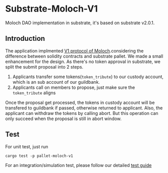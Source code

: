 # Substrate-Moloch-V1
Moloch DAO implementation in substrate, it's based on substrate v2.0.1.

## Introduction  
The application implmented [V1 protocol of Moloch](https://github.com/MolochVentures/moloch/blob/master/v1_contracts/).considering the difference between solidity contracts and substrate pallet. We made a small enhancement for the design. As there's no token approval in substrate, we split the submit proposal into 2 steps.  
1. Applicants transfer some tokens(`token_tribute`) to our custody account, which is an sub account of our guildbank.
2. Applicants call on members to propose, just make sure the `token_tribute` aligns  

Once the proposal get processed, the tokens in custody account will be transfered to guildbank if passed, otherwise returned to applicant. Also, the applicant can withdraw the tokens by calling abort. But this operation can only succeed when the proposal is still in abort window.

## Test
For unit test, just run
```
cargo test -p pallet-moloch-v1
````
For an integration/simulation test, please follow our detailed [test guide](./doc/test-guide.md)